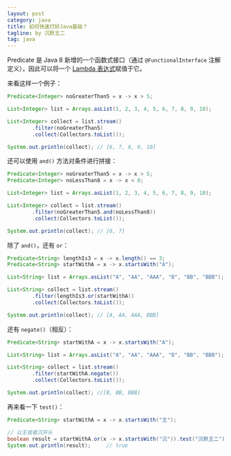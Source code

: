 ```yaml
---
layout: post
category: java
title: 如何快速打好Java基础？
tagline: by 沉默王二
tag: java
---
```


Predicate 是 Java 8 新增的一个函数式接口（通过 `@FunctionalInterface` 注解定义），因此可以将一个 [Lambda 表达式](http://www.itwanger.com/java/2020/02/09/java-Lambda.html)赋值于它。

<!--more-->


来看这样一个例子：

```java
Predicate<Integer> noGreaterThan5 = x -> x > 5;

List<Integer> list = Arrays.asList(1, 2, 3, 4, 5, 6, 7, 8, 9, 10);

List<Integer> collect = list.stream()
        .filter(noGreaterThan5)
        .collect(Collectors.toList());

System.out.println(collect); // [6, 7, 8, 9, 10]
```

还可以使用 `and()` 方法对条件进行拼接：

```java
Predicate<Integer> noGreaterThan5 = x -> x > 5;
Predicate<Integer> noLessThan8 = x -> x < 8;

List<Integer> list = Arrays.asList(1, 2, 3, 4, 5, 6, 7, 8, 9, 10);

List<Integer> collect = list.stream()
        .filter(noGreaterThan5.and(noLessThan8))
        .collect(Collectors.toList());

System.out.println(collect); // [6, 7]
```

除了 `and()`，还有 `or`：

```java
Predicate<String> lengthIs3 = x -> x.length() == 3;
Predicate<String> startWithA = x -> x.startsWith("A");

List<String> list = Arrays.asList("A", "AA", "AAA", "B", "BB", "BBB");

List<String> collect = list.stream()
        .filter(lengthIs3.or(startWithA))
        .collect(Collectors.toList());

System.out.println(collect); // [A, AA, AAA, BBB]
```

还有 `negate()`（相反）：

```java
Predicate<String> startWithA = x -> x.startsWith("A");

List<String> list = Arrays.asList("A", "AA", "AAA", "B", "BB", "BBB");

List<String> collect = list.stream()
        .filter(startWithA.negate())
        .collect(Collectors.toList());

System.out.println(collect); //[B, BB, BBB]
```

再来看一下 `test()`：

```java
Predicate<String> startWithA = x -> x.startsWith("王");

// 以王或者沉开头
boolean result = startWithA.or(x -> x.startsWith("沉")).test("沉默王二");
System.out.println(result);     // true
```